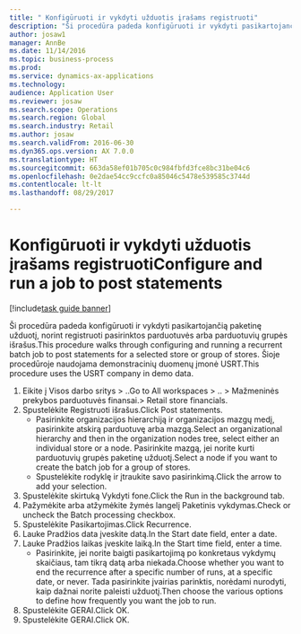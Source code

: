 ```yaml
--- 
title: " Konfigūruoti ir vykdyti užduotis įrašams registruoti"
description: "Ši procedūra padeda konfigūruoti ir vykdyti pasikartojančią paketinę užduotį, norint registruoti pasirinktos parduotuvės arba parduotuvių grupės išrašus."
author: josaw1
manager: AnnBe
ms.date: 11/14/2016
ms.topic: business-process
ms.prod: 
ms.service: dynamics-ax-applications
ms.technology: 
audience: Application User
ms.reviewer: josaw
ms.search.scope: Operations
ms.search.region: Global
ms.search.industry: Retail
ms.author: josaw
ms.search.validFrom: 2016-06-30
ms.dyn365.ops.version: AX 7.0.0
ms.translationtype: HT
ms.sourcegitcommit: 663da58ef01b705c0c984fbfd3fce8bc31be04c6
ms.openlocfilehash: 0e2dae54cc9ccfc0a85046c5478e539585c3744d
ms.contentlocale: lt-lt
ms.lasthandoff: 08/29/2017

---
```

# <a name="configure-and-run-a-job-to-post-statements"></a><span data-ttu-id="29e98-103"> Konfigūruoti ir vykdyti užduotis įrašams registruoti</span><span class="sxs-lookup"><span data-stu-id="29e98-103">Configure and run a job to post statements</span></span>

[!include[task guide banner](../includes/task-guide-banner.md)]

<span data-ttu-id="29e98-104">Ši procedūra padeda konfigūruoti ir vykdyti pasikartojančią paketinę užduotį, norint registruoti pasirinktos parduotuvės arba parduotuvių grupės išrašus.</span><span class="sxs-lookup"><span data-stu-id="29e98-104">This procedure walks through configuring and running a recurrent batch job to post statements for a selected store or group of stores.</span></span> <span data-ttu-id="29e98-105">Šioje procedūroje naudojama demonstracinių duomenų įmonė USRT.</span><span class="sxs-lookup"><span data-stu-id="29e98-105">This procedure uses the USRT company in demo data.</span></span>

1. <span data-ttu-id="29e98-106">Eikite į Visos darbo sritys > ..</span><span class="sxs-lookup"><span data-stu-id="29e98-106">Go to All workspaces > ..</span></span> <span data-ttu-id="29e98-107">> Mažmeninės prekybos parduotuvės finansai.</span><span class="sxs-lookup"><span data-stu-id="29e98-107">> Retail store financials.</span></span>
2. <span data-ttu-id="29e98-108">Spustelėkite Registruoti išrašus.</span><span class="sxs-lookup"><span data-stu-id="29e98-108">Click Post statements.</span></span>
    * <span data-ttu-id="29e98-109">Pasirinkite organizacijos hierarchiją ir organizacijos mazgų medį, pasirinkite atskirą parduotuvę arba mazgą.</span><span class="sxs-lookup"><span data-stu-id="29e98-109">Select an organizational hierarchy and then in the organization nodes tree, select either an individual store or a node.</span></span> <span data-ttu-id="29e98-110">Pasirinkite mazgą, jei norite kurti parduotuvių grupės paketinę užduotį.</span><span class="sxs-lookup"><span data-stu-id="29e98-110">Select a node if you want to create the batch job for a group of stores.</span></span>  
    * <span data-ttu-id="29e98-111">Spustelėkite rodyklę ir įtraukite savo pasirinkimą.</span><span class="sxs-lookup"><span data-stu-id="29e98-111">Click the arrow to add your selection.</span></span>  
3. <span data-ttu-id="29e98-112">Spustelėkite skirtuką Vykdyti fone.</span><span class="sxs-lookup"><span data-stu-id="29e98-112">Click the Run in the background tab.</span></span>
4. <span data-ttu-id="29e98-113">Pažymėkite arba atžymėkite žymės langelį Paketinis vykdymas.</span><span class="sxs-lookup"><span data-stu-id="29e98-113">Check or uncheck the Batch processing checkbox.</span></span>
5. <span data-ttu-id="29e98-114">Spustelėkite Pasikartojimas.</span><span class="sxs-lookup"><span data-stu-id="29e98-114">Click Recurrence.</span></span>
6. <span data-ttu-id="29e98-115">Lauke Pradžios data įveskite datą.</span><span class="sxs-lookup"><span data-stu-id="29e98-115">In the Start date field, enter a date.</span></span>
7. <span data-ttu-id="29e98-116">Lauke Pradžios laikas įveskite laiką.</span><span class="sxs-lookup"><span data-stu-id="29e98-116">In the Start time field, enter a time.</span></span>
    * <span data-ttu-id="29e98-117">Pasirinkite, jei norite baigti pasikartojimą po konkretaus vykdymų skaičiaus, tam tikrą datą arba niekada.</span><span class="sxs-lookup"><span data-stu-id="29e98-117">Choose whether you want to end the recurrence after a specific number of runs, at a specific date, or never.</span></span> <span data-ttu-id="29e98-118">Tada pasirinkite įvairias parinktis, norėdami nurodyti, kaip dažnai norite paleisti užduotį.</span><span class="sxs-lookup"><span data-stu-id="29e98-118">Then choose the various options to define how frequently you want the job to run.</span></span>  
8. <span data-ttu-id="29e98-119">Spustelėkite GERAI.</span><span class="sxs-lookup"><span data-stu-id="29e98-119">Click OK.</span></span>
9. <span data-ttu-id="29e98-120">Spustelėkite GERAI.</span><span class="sxs-lookup"><span data-stu-id="29e98-120">Click OK.</span></span>


